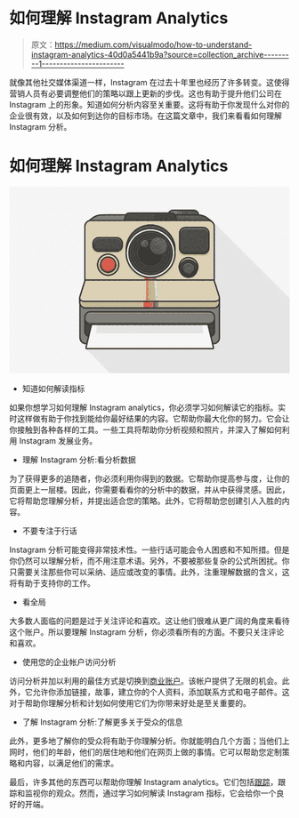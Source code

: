 # 如何理解 Instagram Analytics

> 原文：<https://medium.com/visualmodo/how-to-understand-instagram-analytics-40d0a5441b9a?source=collection_archive---------1----------------------->

就像其他社交媒体渠道一样，Instagram 在过去十年里也经历了许多转变。这使得营销人员有必要调整他们的策略以跟上更新的步伐。这也有助于提升他们公司在 Instagram 上的形象。知道如何分析内容至关重要。这将有助于你发现什么对你的企业很有效，以及如何到达你的目标市场。在这篇文章中，我们来看看如何理解 Instagram 分析。

# 如何理解 Instagram Analytics

![](img/72f65febbaf48b5c27309502a547c6be.png)

*   知道如何解读指标

如果你想学习如何理解 Instagram analytics，你必须学习如何解读它的指标。实时这样做有助于你找到能给你最好结果的内容。它帮助你最大化你的努力。它会让你接触到各种各样的工具。一些工具将帮助你分析视频和照片，并深入了解如何利用 Instagram 发展业务。

*   理解 Instagram 分析:看分析数据

为了获得更多的追随者，你必须利用你得到的数据。它帮助你提高参与度，让你的页面更上一层楼。因此，你需要看看你的分析中的数据，并从中获得灵感。因此，它将帮助您理解分析，并提出适合您的策略。此外，它将帮助您创建引人入胜的内容。

*   不要专注于行话

Instagram 分析可能变得非常技术性。一些行话可能会令人困惑和不知所措。但是你仍然可以理解分析，而不用注意术语。另外，不要被那些复杂的公式所困扰。你只需要关注那些你可以采纳、适应或改变的事情。此外，注重理解数据的含义，这将有助于支持你的工作。

*   看全局

大多数人面临的问题是过于关注评论和喜欢。这让他们很难从更广阔的角度来看待这个账户。所以要理解 Instagram 分析，你必须看所有的方面。不要只关注评论和喜欢。

*   使用您的企业帐户访问分析

访问分析并加以利用的最佳方式是切换到[商业账户](https://visualmodo.com/increase-ecommerce-sales-using-instagram/)。该帐户提供了无限的机会。此外，它允许你添加链接，故事，建立你的个人资料，添加联系方式和电子邮件。这对于帮助你理解分析和计划如何使用它们为你带来好处是至关重要的。

*   了解 Instagram 分析:了解更多关于受众的信息

此外，更多地了解你的受众将有助于你理解分析。你就能明白几个方面；当他们上网时，他们的年龄，他们的居住地和他们在网页上做的事情。它可以帮助您定制策略和内容，以满足他们的需求。

最后，许多其他的东西可以帮助你理解 Instagram analytics。它们包括[跟踪](https://www.forbes.com/sites/zakdoffman/2019/11/06/new-government-spy-report-your-social-media-is-probably-being-watched-right-now/#4a1d29be4f99)，跟踪和监视你的观众。然而，通过学习如何解读 Instagram 指标，它会给你一个良好的开端。